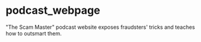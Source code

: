 # podcast_webpage
"The Scam Master" podcast website exposes fraudsters' tricks and teaches how to outsmart them.
